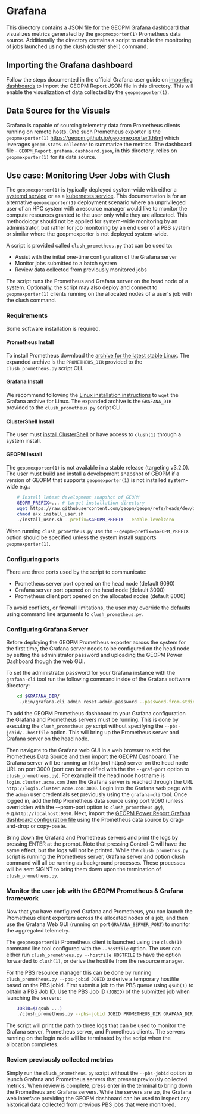 # Grafana

This directory contains a JSON file for the GEOPM Grafana dashboard that
visualizes metrics generated by the `geopmexporter(1)` Prometheus data source.
Additionally the directory contains a script to enable the monitoring of jobs
launched using the clush (cluster shell) command.


## Importing the Grafana dashboard

Follow the steps documented in the official Grafana user guide on [importing
dashboards](https://grafana.com/docs/grafana/latest/dashboards/build-dashboards/import-dashboards)
to import the GEOPM Report JSON file in this directory.  This will enable the
visualization of data collected by the `geopmexporter(1)`.


## Data Source for the Visuals

Grafana is capable of sourcing telemetry data from Prometheus clients running on
remote hosts. One such Prometheus exporter is the `geopmexporter(1)`
<https://geopm.github.io/geopmexporter.1.html> which leverages
`geopm.stats.collector` to summarize the metrics. The dashboard file -
`GEOPM_Report.grafana.dashboard.json`, in this directory, relies on
`geopmexporter(1)` for its data source.


## Use case: Monitoring User Jobs with Clush

The `geopmexporter(1)` is typically deployed system-wide with either a [systemd
service](https://geopm.github.io/geopmexporter.1.html#systemd-service) or as a
[kubernetes service](https://github.com/cmcantalupo/geopm/tree/prometheus/integration/k8#deploying-prometheus-client-in-kubernetes).
This documentation is for an alternative `geopmexporter(1)` deployment scenario
where an unprivileged user of an HPC system with a resource manager would like
to monitor the compute resources granted to the user only while they are
allocated.  This methodology should not be applied for system-wide monitoring by
an administrator, but rather for job monitoring by an end user of a PBS system
or similar where the geopmexporter is not deployed system-wide.

A script is provided called `clush_prometheus.py` that can be used to:

- Assist with the initial one-time configuration of the Grafana server
- Monitor jobs submitted to a batch system
- Review data collected from previously monitored jobs

The script runs the Prometheus and Grafana server on the head node of a
system. Optionally, the script may also deploy and connect to `geopmexporter(1)`
clients running on the allocated nodes of a user's job with the clush command.


### Requirements

Some software installation is required.


#### Prometheus Install

To install Prometheus download the [archive for the latest stable
Linux](https://prometheus.io/download/).  The expanded archive is the
`PROMETHEUS_DIR` provided to the `clush_prometheus.py` script CLI.

#### Grafana Install

We recommend following the [Linux installation
instructions](https://grafana.com/grafana/download?platform=linux) to `wget` the
Grafana archive for Linux.  The expanded archive is the `GRAFANA_DIR` provided
to the `clush_prometheus.py` script CLI.


#### ClusterShell Install

The user must [install
ClusterShell]((https://clustershell.readthedocs.io/en/latest/install.html)) or
have access to `clush(1)` through a system install.


#### GEOPM Install

The `geopmexporter(1)` is not available in a stable release (targeting v3.2.0).
The user must build and install a development snapshot of GEOPM if a version of
GEOPM that supports `geopmexporter(1)` is not installed system-wide e.g.:

```bash
    # Install latest development snapshot of GEOPM
    GEOPM_PREFIX=... # target installation directory
    wget https://raw.githubusercontent.com/geopm/geopm/refs/heads/dev/geopmdpy/install_user.sh
    chmod a+x install_user.sh
    ./install_user.sh --prefix=$GEOPM_PREFIX --enable-levelzero
```

When running `clush_prometheus.py` use the `--geopm-prefix=$GEOPM_PREFIX` option
should be specified unless the system install supports `geopmexporter(1)`.


### Configuring ports

There are three ports used by the script to communicate:

- Prometheus server port opened on the head node (default 9090)
- Grafana server port opened on the head node (default 3000)
- Prometheus client port opened on the allocated nodes (default 8000)

To avoid conflicts, or firewall limitations, the user may override the defaults
using command line arguments to `clush_prometheus.py`.


### Configuring Grafana Server

Before deploying the GEOPM Prometheus exporter across the system for the first
time, the Grafana server needs to be configured on the head node by setting the
administrator password and uploading the GEOPM Power Dashboard though the web
GUI.

To set the administrator password for your Grafana instance with the `grafana-cli`
tool run the following command inside of the Grafana software directory:

```bash
    cd $GRAFANA_DIR/
     ./bin/grafana-cli admin reset-admin-password --password-from-stdin
```

To add the GEOPM Prometheus dashboard to your Grafana configuration the Grafana
and Prometheus servers must be running.  This is done by executing the
`clush_prometheus.py` script without specifying the `--pbs-jobid/--hostfile` option.  This
will bring up the Prometheus server and Grafana server on the head node.

Then navigate to the Grafana web GUI in a web browser to add the Prometheus Data
Source and then import the GEOPM Dashboard.  The Grafana server will be running an
http (not https) server on the head node URL on port 3000 (port can be modified
with the the `--graf-port` option to `clush_prometheus.py`).  For example if the
head node hostname is `login.cluster.acme.com` then the Grafana server is
reached through the URL `http://login.cluster.acme.com:3000`.  Login into the
Grafana web page with the `admin` user credentials set previously using the
`grafana-cli` tool.  Once logged in, add the http Prometheus data source using
port 9090 (unless overridden with the --prom-port option to
`clush_prometheus.py`), e.g.`http://localhost:9090`.  Next, import the [GEOPM
Power Report Grafana dashboard configuration
file](https://raw.githubusercontent.com/geopm/geopm/refs/heads/dev/integration/grafana/GEOPM_Report.grafana.dashboard.json)
using the Prometheus data source by drag-and-drop or copy-paste.

Bring down the Grafana and Prometheus servers and print the logs by pressing
ENTER at the prompt.  Note that pressing Control-C will have the same effect,
but the logs will not be printed.  While the `clush_promethus.py` script is
running the Prometheus server, Grafana server and option clush command will all
be running as background processes.  These processes will be sent SIGINT to
bring them down upon the termination of `clush_prometheus.py`.


### Monitor the user job with the GEOPM Prometheus & Grafana framework

Now that you have configured Grafana and Prometheus, you can launch the Prometheus
client exporters across the allocated nodes of a job, and then use the Grafana Web GUI
(running on port `GRAFANA_SERVER_PORT`) to monitor the aggregated telemetry.

The `geopmexporter(1)` Prometheus client is launched using the `clush(1)`
command line tool configured with the `--hostfile` option.  The user can either
run `clush_prometheus.py --hostfile HOSTFILE` to have the option forwarded to
`clush(1)`, or derive the hostfile from the resource manager.

For the PBS resource manager this can be done by running `clush_prometheus.py --pbs-jobid JOBID`
to derive a temporary hostfile based on the PBS jobid.  First submit a job to
the PBS queue using `qsub(1)` to obtain a PBS Job ID.  Use the PBS Job ID
(`JOBID`) of the submitted job when launching the servers:

```bash
    JOBID=$(qsub ...)
    ./clush_prometheus.py --pbs-jobid JOBID PROMETHEUS_DIR GRAFANA_DIR

```

The script will print the path to three logs that can be used to monitor the
Grafana server, Prometheus server, and Prometheus clients.  The servers running
on the login node will be terminated by the script when the allocation
completes.


### Review previously collected metrics

Simply run the `clush_prometheus.py` script without the `--pbs-jobid` option to
launch Grafana and Prometheus servers that present previously collected metrics.
When review is complete, press enter in the terminal to bring down the
Prometheus and Grafana servers.  While the servers are up, the Grafana web
interface providing the GEOPM dashboard can be used to inspect any historical
data collected from previous PBS jobs that were monitored.
